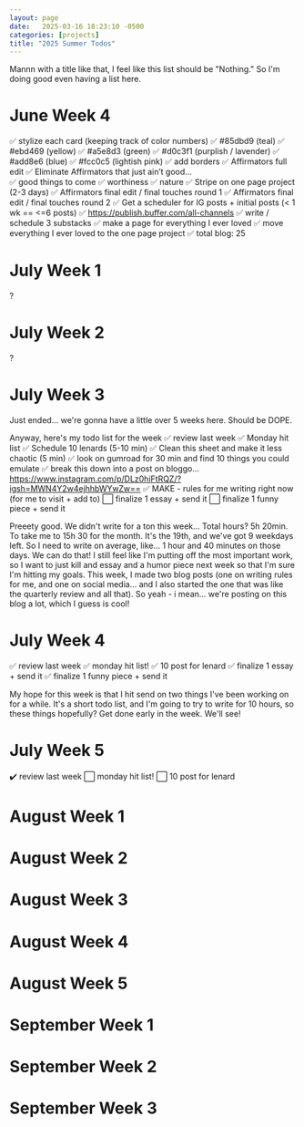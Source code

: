 ```yaml
---
layout: page
date:   2025-03-16 18:23:10 -0500
categories: [projects]
title: "2025 Summer Todos"
---
```

Mannn with a title like that, I feel like this list should be "Nothing." So I'm doing good even having a list here. 

# June Week 4 
✅ stylize each card (keeping track of color numbers)
  ✅ #85dbd9 (teal)
  ✅ #ebd469 (yellow)
  ✅ #a5e8d3 (green)
  ✅ #d0c3f1 (purplish / lavender)
  ✅ #add8e6 (blue) 
  ✅ #fcc0c5  (lightish pink)
✅ add borders 
✅ Affirmators full edit
✅ Eliminate Affirmators that just ain’t good…	
✅ good things to come
✅ worthiness
✅ nature
✅ Stripe on one page project (2-3 days)
✅ Affirmators final edit / final touches round 1
✅ Affirmators final edit / final touches round 2
✅ Get a scheduler for IG posts + initial posts (< 1 wk == <=6 posts)
✅ https://publish.buffer.com/all-channels
✅ write / schedule 3 substacks
✅ make a page for everything I ever loved
✅ move everything I ever loved to the one page project
✅ total blog: 25

# July Week 1
?
# July Week 2
?
# July Week 3
Just ended... we're gonna have a little over 5 weeks here. Should be DOPE.

Anyway, here's my todo list for the week
✅ review last week 
✅ Monday hit list
✅ Schedule 10 lenards (5-10 min)
✅ Clean this sheet and make it less chaotic (5 min)
✅ look on gumroad for 30 min and find 10 things you could emulate
✅ break this down into a post on bloggo…https://www.instagram.com/p/DLz0hiFtRQZ/?igsh=MWN4Y2w4ejhhbWYwZw==
✅ MAKE - rules for me writing right now (for me to visit + add to)
⬜ finalize 1 essay + send it
⬜ finalize 1 funny piece + send it

Preeety good. We didn't write for a ton this week... Total hours? 5h 20min. To take me to 15h 30 for the month. It's the 19th, and we've got 9 weekdays left. So I need to write on average, like... 1 hour and 40 minutes on those days. We can do that! I still feel like I'm putting off the most important work, so I want to just kill and essay and a humor piece next week so that I'm sure I'm hitting my goals. This week, I made two blog posts (one on writing rules for me, and one on social media... and I also started the one that was like the quarterly review and all that). So yeah - i mean... we're posting on this blog a lot, which I guess is cool!

# July Week 4
✅ review last week
✅ monday hit list!
✅ 10 post for lenard
✅ finalize 1 essay + send it
✅ finalize 1 funny piece + send it

My hope for this week is that I hit send on two things I've been working on for a while. It's a short todo list, and I'm going to try to write for 10 hours, so these things hopefully? Get done early in the week. We'll see! 


# July Week 5
:heavy_check_mark: review last week
⬜ monday hit list!
⬜ 10 post for lenard

# August Week 1
# August Week 2
# August Week 3
# August Week 4
# August Week 5

# September Week 1 
# September Week 2
# September Week 3


